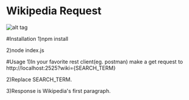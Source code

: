 # Wikipedia Request

![alt tag](https://raw.githubusercontent.com/unseen1980/WikipediaRestApi/master/NodeJS%20_RxJS.PNG)

#Installation
1)npm install

2)node index.js

#Usage
1)In your favorite rest client(eg. postman) make a get request to http://localhost:2525?wiki={SEARCH_TERM}

2)Replace SEARCH_TERM. 

3)Response is Wikipedia's first paragraph.

